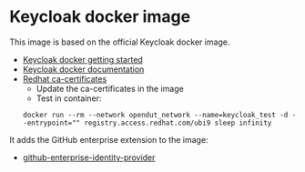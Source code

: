 # Keycloak docker image

This image is based on the official Keycloak docker image. 
* [Keycloak docker getting started](https://www.keycloak.org/getting-started/getting-started-docker)
* [Keycloak docker documentation](https://www.keycloak.org/server/containers)
* [Redhat ca-certificates](https://www.redhat.com/sysadmin/ca-certificates-cli)
    * Update the ca-certificates in the image
    * Test in container:
    ```
    docker run --rm --network opendut_network --name=keycloak_test -d --entrypoint="" registry.access.redhat.com/ubi9 sleep infinity
    ```

It adds the GitHub enterprise extension to the image:
* [github-enterprise-identity-provider](https://github.com/thomasdarimont/keycloak-extension-playground)

